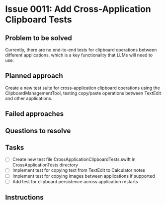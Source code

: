 # Issue 0011: Add Cross-Application Clipboard Tests

## Problem to be solved
Currently, there are no end-to-end tests for clipboard operations between different applications, which is a key functionality that LLMs will need to use.

## Planned approach
Create a new test suite for cross-application clipboard operations using the ClipboardManagementTool, testing copy/paste operations between TextEdit and other applications.

## Failed approaches


## Questions to resolve


## Tasks
- [ ] Create new test file CrossApplicationClipboardTests.swift in CrossApplicationTests directory
- [ ] Implement test for copying text from TextEdit to Calculator notes
- [ ] Implement test for copying images between applications if supported
- [ ] Add test for clipboard persistence across application restarts

## Instructions


